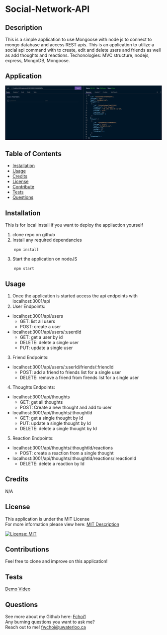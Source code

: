 # Social-Network-API

## Description

This is a simple application to use Mongoose with node js to connect to mongo database and access REST apis. This is an application to utilize a social api command with to create, edit and delete users and friends as well as add thoughts and reactions.
Techonologies: MVC structure, nodejs, express, MongoDB, Mongoose.

## Application

<img src="./images/social-network-api.PNG" width="800"> 

## Table of Contents

- [Installation](#installation)
- [Usage](#usage)
- [Credits](#credits)
- [License](#license)
- [Contribute](#contributions)
- [Tests](#tests)
- [Questions](#questions)

## Installation

This is for local install if you want to deploy the appliaction yourself

1. clone repo on github
2. Install any required dependancies

```
    npm install
```

3. Start the application on nodeJS

```
    npm start
```

## Usage

1. Once the application is started access the api endpoints with localhost:3001/api
2. User Endpoints:
 - localhost:3001/api/users 
    - GET: list all users
    - POST: create a user
 - localhost:3001/api/users/:userdId
    - GET: get a user by id
    - DELETE: delete a single user
    - PUT: update a single user 
3. Friend Endpoints:
 - localhost:3001/api/users/:userId/friends/:friendId 
    - POST: add a friend to friends list for a single user
    - DELETE: remove a friend from firends list for a single user
4. Thoughts Endpoints: 
 - localhost:3001/api/thoughts
    - GET: get all thoughts 
    - POST: Create a new thought and add to user
 - localhost:3001/api/thoughts/:thoughtId
    - GET: get a single thought by Id
    - PUT: update a single thought by Id
    - DELETE: delete a single thought by Id
5. Reaction Endpoints:
 - localhost:3001/api/thoughts/:thoughtId/reactions
    - POST: create a reaction from a single thought
 - localhost:3001/api/thoughts/:thoughtId/reactions/:reactionId
    - DELETE: delete a reaction by Id


   

## Credits

N/A

## License

This application is under the MIT License  
For more information please view here: [MIT Description](https://choosealicense.com/licenses/mit/)

[![License: MIT](https://img.shields.io/badge/License-MIT-yellow.svg)](https://opensource.org/licenses/MIT)

## Contributions

Feel free to clone and improve on this application!

## Tests

[Demo Video](https://watch.screencastify.com/v/4vRBbrvRmK1lbjJbBTMd)

## Questions

See more about my Github here: [Fchoi1](https://www.github.com/Fchoi1)  
Any burning questions you want to ask me?  
Reach out to me! [fwchoi@uwaterloo.ca](mailto:fwchoi@uwaterloo.ca)
